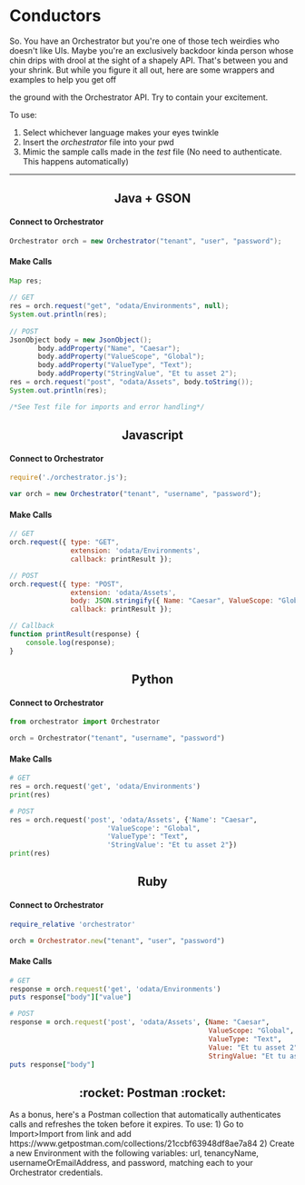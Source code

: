 
# Conductors

So. You have an Orchestrator but you're one of those tech weirdies who doesn't like UIs. Maybe you're an exclusively backdoor kinda person whose chin drips with drool at the sight of a shapely API. That's between you and your shrink. But while you figure it all out, here are some wrappers and examples to help you get off

the ground with the Orchestrator API. Try to contain your excitement.

To use:
1. Select whichever language makes your eyes twinkle
2. Insert the *orchestrator* file into your pwd
3. Mimic the sample calls made in the *test* file
(No need to authenticate. This happens automatically)
***


<h2 align="center">Java + GSON</h2>

#### Connect to Orchestrator
```java
Orchestrator orch = new Orchestrator("tenant", "user", "password");
```

#### Make Calls
```java
Map res;
			
// GET
res = orch.request("get", "odata/Environments", null);
System.out.println(res);
						
// POST
JsonObject body = new JsonObject();
	   body.addProperty("Name", "Caesar");
	   body.addProperty("ValueScope", "Global");
	   body.addProperty("ValueType", "Text");
	   body.addProperty("StringValue", "Et tu asset 2");
res = orch.request("post", "odata/Assets", body.toString());
System.out.println(res);

/*See Test file for imports and error handling*/
```


<h2 align="center">Javascript</h2>

#### Connect to Orchestrator
```javascript
require('./orchestrator.js');

var orch = new Orchestrator("tenant", "username", "password");
```

#### Make Calls
```javascript
// GET
orch.request({ type: "GET", 
               extension: 'odata/Environments',
               callback: printResult });

// POST
orch.request({ type: "POST", 
               extension: 'odata/Assets',
               body: JSON.stringify({ Name: "Caesar", ValueScope: "Global" }),
               callback: printResult });

// Callback
function printResult(response) {
	console.log(response);
}
```


<h2 align="center">Python</h2>

#### Connect to Orchestrator
```python
from orchestrator import Orchestrator

orch = Orchestrator("tenant", "username", "password")
```

#### Make Calls
```python
# GET
res = orch.request('get', 'odata/Environments')
print(res)

# POST
res = orch.request('post', 'odata/Assets', {'Name': "Caesar",
					    'ValueScope': "Global",
					    'ValueType': "Text",
  					    'StringValue': "Et tu asset 2"})
print(res)
```


<h2 align="center">Ruby</h2>

#### Connect to Orchestrator
```ruby
require_relative 'orchestrator'

orch = Orchestrator.new("tenant", "user", "password")
```

#### Make Calls
```ruby
# GET
response = orch.request('get', 'odata/Environments')
puts response["body"]["value"]

# POST
response = orch.request('post', 'odata/Assets', {Name: "Caesar",
                                                 ValueScope: "Global",
                                                 ValueType: "Text",
                                                 Value: "Et tu asset 2",
                                                 StringValue: "Et tu asset 2"})
puts response["body"]
```



<h2 align="center">:rocket: Postman :rocket:</h2>
As a bonus, here's a Postman collection that automatically authenticates calls and refreshes the token before it expires. 
To use:
1) Go to Import>Import from link and add https://www.getpostman.com/collections/21ccbf63948df8ae7a84
2) Create a new Environment with the following variables: url, tenancyName, usernameOrEmailAddress, and password, matching each to your Orchestrator credentials.
